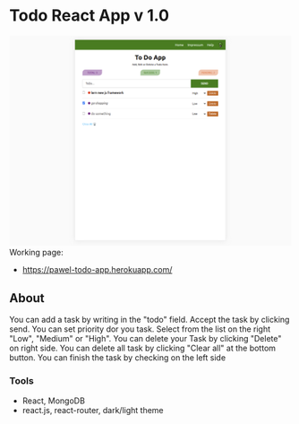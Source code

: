 
# Todo React App v 1.0
![mockup](https://github.com/nipanimaju/React-todo/blob/master/asd.png?raw=true "mockup")
Working page:

* <https://pawel-todo-app.herokuapp.com/>

## About

You can add a task by writing in the "todo" field. Accept the task by clicking send.
You can set priority dor you task. Select from the list on the right "Low", "Medium" or "High".
You can delete your Task by clicking "Delete" on right side.
You can delete all task by clicking "Clear all" at the bottom button.
You can finish the task by checking on the left side


### Tools

* React, MongoDB
* react.js, react-router, dark/light theme
